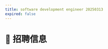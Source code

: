 ```yaml
---
title: software development engineer 20250313
expired: false
---
```


# 📌 招聘信息

<JobPostingTable job-posting-json-path="amazon/data/software-development-engineer-20250313.json" />